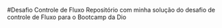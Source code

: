 #Desafio Controle de Fluxo
Repositório com minha solução do desafio de controle de Fluxo para o Bootcamp da Dio
